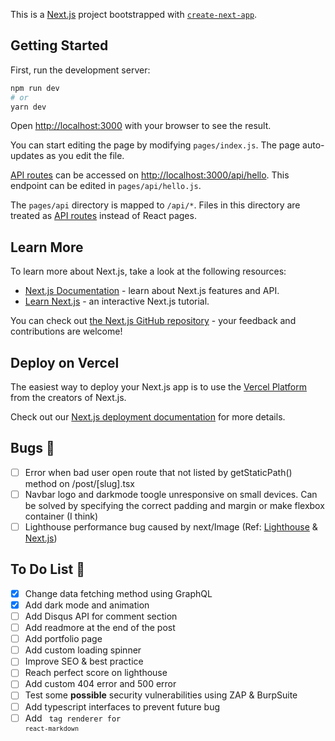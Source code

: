 This is a [Next.js](https://nextjs.org/) project bootstrapped with [`create-next-app`](https://github.com/vercel/next.js/tree/canary/packages/create-next-app).

## Getting Started

First, run the development server:

```bash
npm run dev
# or
yarn dev
```

Open [http://localhost:3000](http://localhost:3000) with your browser to see the result.

You can start editing the page by modifying `pages/index.js`. The page auto-updates as you edit the file.

[API routes](https://nextjs.org/docs/api-routes/introduction) can be accessed on [http://localhost:3000/api/hello](http://localhost:3000/api/hello). This endpoint can be edited in `pages/api/hello.js`.

The `pages/api` directory is mapped to `/api/*`. Files in this directory are treated as [API routes](https://nextjs.org/docs/api-routes/introduction) instead of React pages.

## Learn More

To learn more about Next.js, take a look at the following resources:

- [Next.js Documentation](https://nextjs.org/docs) - learn about Next.js features and API.
- [Learn Next.js](https://nextjs.org/learn) - an interactive Next.js tutorial.

You can check out [the Next.js GitHub repository](https://github.com/vercel/next.js/) - your feedback and contributions are welcome!

## Deploy on Vercel

The easiest way to deploy your Next.js app is to use the [Vercel Platform](https://vercel.com/import?utm_medium=default-template&filter=next.js&utm_source=create-next-app&utm_campaign=create-next-app-readme) from the creators of Next.js.

Check out our [Next.js deployment documentation](https://nextjs.org/docs/deployment) for more details.

## Bugs 🐞

- [ ] Error when bad user open route that not listed by getStaticPath() method on /post/[slug].tsx
- [ ] Navbar logo and darkmode toogle unresponsive on small devices. Can be solved by specifying the correct padding and margin or make flexbox container (I think)
- [ ] Lighthouse performance bug caused by next/Image (Ref: [Lighthouse](https://github.com/GoogleChrome/lighthouse/issues/11631) & [Next.js](https://github.com/vercel/next.js/issues/20611))

## To Do List 👀

- [x] Change data fetching method using GraphQL
- [x] Add dark mode and animation
- [ ] Add Disqus API for comment section
- [ ] Add readmore at the end of the post
- [ ] Add portfolio page
- [ ] Add custom loading spinner
- [ ] Improve SEO & best practice
- [ ] Reach perfect score on lighthouse
- [ ] Add custom 404 error and 500 error
- [ ] Test some **possible** security vulnerabilities using ZAP & BurpSuite
- [ ] Add typescript interfaces to prevent future bug
- [ ] Add <code> tag renderer for `react-markdown`
